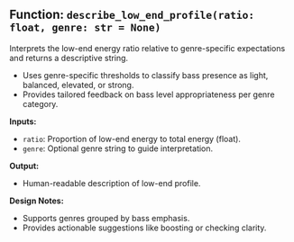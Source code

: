 ## Function: `describe_low_end_profile(ratio: float, genre: str = None)`

Interprets the low-end energy ratio relative to genre-specific expectations and returns a descriptive string.

- Uses genre-specific thresholds to classify bass presence as light, balanced, elevated, or strong.
- Provides tailored feedback on bass level appropriateness per genre category.

**Inputs:**  
- `ratio`: Proportion of low-end energy to total energy (float).  
- `genre`: Optional genre string to guide interpretation.

**Output:**  
- Human-readable description of low-end profile.

**Design Notes:**  
- Supports genres grouped by bass emphasis.  
- Provides actionable suggestions like boosting or checking clarity.